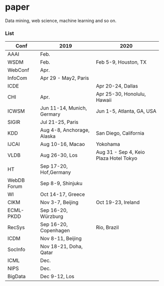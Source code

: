 # paper
Data mining, web science, machine learning and so on.

### List

|Conf|2019|2020|
|---|---|---|
|AAAI|Feb.||
|WSDM|Feb.|Feb 5-9, Houston, TX||
|WebConf|Apr.||
|InfoCom|Apr 29 - May2, Paris||
|ICDE||Apr 20-24, Dallas|
|CHI|Apr.|Apr 25-30, Honolulu, Hawaii|
|ICWSM|Jun 11-14, Munich, Germary|Jun 1-5, Atlanta, GA, USA|
|SIGIR|Jul 21-25, Paris|
|KDD|Aug 4-8, Anchorage, Alaska|San Diego, California|
|IJCAI|Aug 10-16, Macao|Yokohama|
|VLDB|Aug 26-30, Los|Aug 31 - Sep 4, Keio Plaza Hotel Tokyo|
|HT|Sep 17-20, Hof,Germany||
|WebDB Forum|Sep 8-9, Shinjuku|
|WI|Oct 14-17, Greece|
|CIKM|Nov 3-7, Beijing|Oct 19-23, Ireland|
|ECML-PKDD|Sep 16-20, Würzburg|
|RecSys|Sep 16-20, Copenhagen|Rio, Brazil|
|ICDM|Nov 8-11, Beijing|
|SocInfo|Nov 18-21, Doha, Qatar|
|ICML|Dec.|
|NIPS|Dec.|
|BigData|Dec 9-12, Los|
